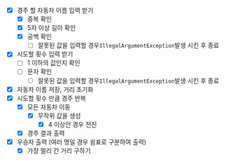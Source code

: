 - [x] 경주 할 자동차 이름 입력 받기
  - [x] 중복 확인
  - [x] 5자 이상 길이 확인
  - [x] 공백 확인
    - [ ] 잘못된 값을 입력할 경우`IllegalArgumentException`발생 시킨 후 종료
- [x] 시도할 횟수 입력 받기
  - [ ] 1 이하의 값인지 확인
  - [ ] 문자 확인
    - [ ] 잘못된 값을 입력할 경우`IllegalArgumentException`발생 시킨 후 종료
- [x] 자동차 이름 저장, 거리 초기화
- [x] 시도할 횟수 만큼 경주 반복
  - [x] 모든 자동차 이동 
    - [x] 무작위 값을 생성
      - [x] 4 이상인 경우 전진
  - [x] 경주 결과 출력
- [x] 우승자 출력 (여러 명일 경우 쉼표로 구분하여 출력)
  - [x] 가장 멀리 간 거리 구하기